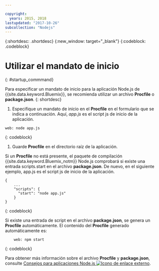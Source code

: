```yaml
---

copyright:
  years: 2015, 2018
lastupdated: "2017-10-26"
subcollection: "Nodejs"
---
```


{:shortdesc: .shortdesc}
{:new_window: target="_blank"}
{:codeblock: .codeblock}


# Utilizar el mandato de inicio
{: #startup_commmand}

Para especificar un mandato de inicio para la aplicación Node.js de {{site.data.keyword.Bluemix}}, se recomienda utilizar un archivo **Procfile** o **package.json**.
{: shortdesc}

1. Especifique un mandato de inicio en el **Procfile** en el formulario que se indica a continuación. Aquí, _app.js_ es el script js de inicio de la aplicación.
```
web: node app.js
```
{: codeblock}

1. Guarde **Procfile** en el directorio raíz de la aplicación.

Si un **Procfile** no está presente, el paquete de compilación {{site.data.keyword.Bluemix_notm}} Node.js comprobará si existe una entrada scripts.start en el archivo **package.json**. De nuevo, en el siguiente ejemplo, app.js es el script js de inicio de la aplicación.
```
{
    ...   
    "scripts": {
      "start": "node app.js"
    }
}
```
{: codeblock}

Si existe una entrada de script en el archivo **package.json**, se genera un
**Procfile** automáticamente. El contenido del **Procfile** generado automáticamente es:
```
    web: npm start
```
{: codeblock}

Para obtener más información sobre el archivo **Procfile** y **package.json**, consulte [Consejos para aplicaciones Node.js ![Icono de enlace externo](../../icons/launch-glyph.svg "Icono de enlace externo")](https://docs.cloudfoundry.org/buildpacks/node/node-tips.html).
